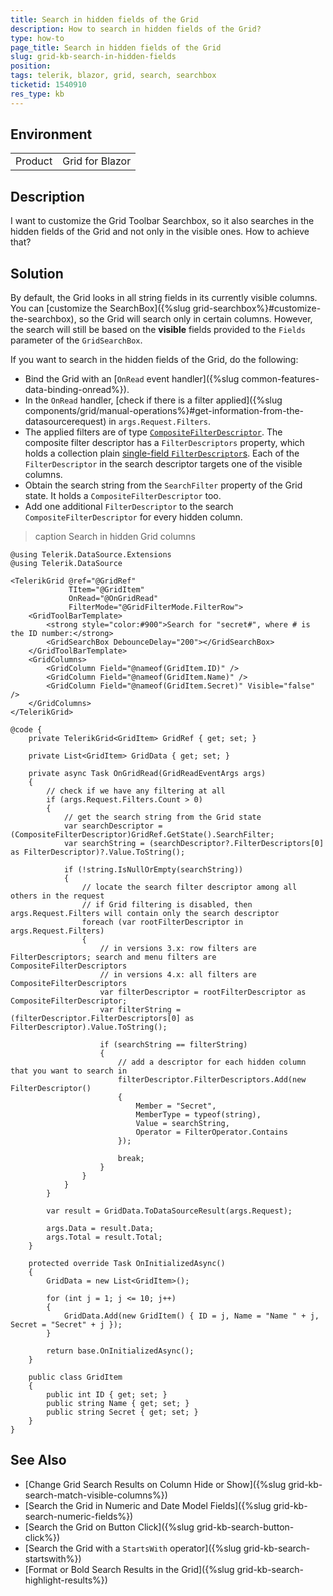 ```yaml
---
title: Search in hidden fields of the Grid
description: How to search in hidden fields of the Grid?
type: how-to
page_title: Search in hidden fields of the Grid
slug: grid-kb-search-in-hidden-fields
position: 
tags: telerik, blazor, grid, search, searchbox
ticketid: 1540910
res_type: kb
---
```


## Environment

<table>
    <tbody>
        <tr>
            <td>Product</td>
            <td>Grid for Blazor</td>
        </tr>
    </tbody>
</table>


## Description

I want to customize the Grid Toolbar Searchbox, so it also searches in the hidden fields of the Grid and not only in the visible ones. How to achieve that?

## Solution

By default, the Grid looks in all string fields in its currently visible columns. You can [customize the SearchBox]({%slug grid-searchbox%}#customize-the-searchbox), so the Grid will search only in certain columns. However, the search will still be based on the **visible** fields provided to the `Fields` parameter of the `GridSearchBox`.

If you want to search in the hidden fields of the Grid, do the following:

* Bind the Grid with an [`OnRead` event handler]({%slug common-features-data-binding-onread%}).
* In the `OnRead` handler, [check if there is a filter applied]({%slug components/grid/manual-operations%}#get-information-from-the-datasourcerequest) in `args.Request.Filters`.
* The applied filters are of type [`CompositeFilterDescriptor`](/blazor-ui/api/Telerik.DataSource.CompositeFilterDescriptor). The composite filter descriptor has a `FilterDescriptors` property, which holds a collection plain [single-field `FilterDescriptor`s](/blazor-ui/api/Telerik.DataSource.FilterDescriptor). Each of the `FilterDescriptor` in the search descriptor targets one of the visible columns.
* Obtain the search string from the `SearchFilter` property of the Grid state. It holds a `CompositeFilterDescriptor` too.
* Add one additional `FilterDescriptor` to the search `CompositeFilterDescriptor` for every hidden column.

>caption Search in hidden Grid columns

````RAZOR
@using Telerik.DataSource.Extensions
@using Telerik.DataSource

<TelerikGrid @ref="@GridRef"
             TItem="@GridItem"
             OnRead="@OnGridRead"
             FilterMode="@GridFilterMode.FilterRow">
    <GridToolBarTemplate>
        <strong style="color:#900">Search for "secret#", where # is the ID number:</strong>
        <GridSearchBox DebounceDelay="200"></GridSearchBox>
    </GridToolBarTemplate>
    <GridColumns>
        <GridColumn Field="@nameof(GridItem.ID)" />
        <GridColumn Field="@nameof(GridItem.Name)" />
        <GridColumn Field="@nameof(GridItem.Secret)" Visible="false" />
    </GridColumns>
</TelerikGrid>

@code {
    private TelerikGrid<GridItem> GridRef { get; set; }

    private List<GridItem> GridData { get; set; }

    private async Task OnGridRead(GridReadEventArgs args)
    {
        // check if we have any filtering at all
        if (args.Request.Filters.Count > 0)
        {
            // get the search string from the Grid state
            var searchDescriptor = (CompositeFilterDescriptor)GridRef.GetState().SearchFilter;
            var searchString = (searchDescriptor?.FilterDescriptors[0] as FilterDescriptor)?.Value.ToString();

            if (!string.IsNullOrEmpty(searchString))
            {
                // locate the search filter descriptor among all others in the request
                // if Grid filtering is disabled, then args.Request.Filters will contain only the search descriptor
                foreach (var rootFilterDescriptor in args.Request.Filters)
                {
                    // in versions 3.x: row filters are FilterDescriptors; search and menu filters are CompositeFilterDescriptors
                    // in versions 4.x: all filters are CompositeFilterDescriptors
                    var filterDescriptor = rootFilterDescriptor as CompositeFilterDescriptor;
                    var filterString = (filterDescriptor.FilterDescriptors[0] as FilterDescriptor).Value.ToString();

                    if (searchString == filterString)
                    {
                        // add a descriptor for each hidden column that you want to search in
                        filterDescriptor.FilterDescriptors.Add(new FilterDescriptor()
                        {
                            Member = "Secret",
                            MemberType = typeof(string),
                            Value = searchString,
                            Operator = FilterOperator.Contains
                        });

                        break;
                    }
                }
            }
        }

        var result = GridData.ToDataSourceResult(args.Request);

        args.Data = result.Data;
        args.Total = result.Total;
    }

    protected override Task OnInitializedAsync()
    {
        GridData = new List<GridItem>();

        for (int j = 1; j <= 10; j++)
        {
            GridData.Add(new GridItem() { ID = j, Name = "Name " + j, Secret = "Secret" + j });
        }

        return base.OnInitializedAsync();
    }

    public class GridItem
    {
        public int ID { get; set; }
        public string Name { get; set; }
        public string Secret { get; set; }
    }
}
````

## See Also

* [Change Grid Search Results on Column Hide or Show]({%slug grid-kb-search-match-visible-columns%})
* [Search the Grid in Numeric and Date Model Fields]({%slug grid-kb-search-numeric-fields%})
* [Search the Grid on Button Click]({%slug grid-kb-search-button-click%})
* [Search the Grid with a `StartsWith` operator]({%slug grid-kb-search-startswith%})
* [Format or Bold Search Results in the Grid]({%slug grid-kb-search-highlight-results%})
